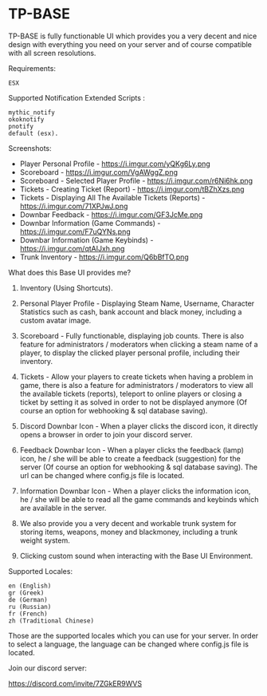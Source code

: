 # TP-BASE

TP-BASE is fully functionable UI which provides you a very decent and nice design with everything you need on your server and of course compatible with all screen resolutions.

Requirements:

    ESX

Supported Notification Extended Scripts :

    mythic_notify
    okoknotify
    pnotify
    default (esx).

Screenshots:

- Player Personal Profile - https://i.imgur.com/yQKg6Ly.png
- Scoreboard - https://i.imgur.com/VgAWggZ.png
- Scoreboard - Selected Player Profile - https://i.imgur.com/r6Ni6hk.png
- Tickets - Creating Ticket (Report) - https://i.imgur.com/tBZhXzs.png
- Tickets - Displaying All The Available Tickets (Reports) - https://i.imgur.com/71XPJwJ.png
- Downbar Feedback - https://i.imgur.com/GF3JcMe.png
- Downbar Information (Game Commands) - https://i.imgur.com/F7uQYNs.png
- Downbar Information (Game Keybinds) - https://i.imgur.com/qtAIJxh.png
- Trunk Inventory - https://i.imgur.com/Q6bBfTO.png

What does this Base UI provides me?

1. Inventory (Using Shortcuts).

2. Personal Player Profile - Displaying Steam Name, Username, Character Statistics such as cash, bank account and black money, including a custom avatar image.

3. Scoreboard - Fully functionable, displaying job counts. There is also feature for administrators / moderators when clicking a steam name of a player, to display the clicked player personal profile, including their inventory.

4. Tickets - Allow your players to create tickets when having a problem in game, there is also a feature for administrators / moderators to view all the available tickets (reports), teleport to online players or closing a ticket by setting it as solved in order to not be displayed anymore (Of course an option for webhooking & sql database saving).

5. Discord Downbar Icon - When a player clicks the discord icon, it directly opens a browser in order to join your discord server.

6. Feedback Downbar Icon - When a player clicks the feedback (lamp) icon, he / she will be able to create a feedback (suggestion) for the server (Of course an option for webhooking & sql database saving). The url can be changed where config.js file is located.

7. Information Downbar Icon - When a player clicks the information icon, he / she will be able to read all the game commands and keybinds which are available in the server.

8. We also provide you a very decent and workable trunk system for storing items, weapons, money and blackmoney, including a trunk weight system.

9. Clicking custom sound when interacting with the Base UI Environment.

Supported Locales:

    en (English)
    gr (Greek)
    de (German)
    ru (Russian)
    fr (French)
    zh (Traditional Chinese)

Those are the supported locales which you can use for your server. In order to select a language, the language can be changed where config.js file is located.

Join our discord server:

https://discord.com/invite/7ZGkER9WVS
